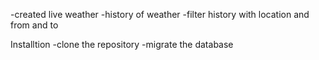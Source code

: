 -created live weather
-history of weather
-filter history with location and from and to


Installtion 
-clone the repository 
-migrate the database
